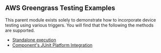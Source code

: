 ## AWS Greengrass Testing Examples

This parent module exists solely to demonstrate how to incorporate device testing using various triggers.
You will find that the following the methods are supported.

- [Standalone execution][1]
- [Component's JUnit Platform Integration][2]

[1]: aws-greengrass-testing-examples-standalone
[2]: aws-greengrass-testing-examples-component